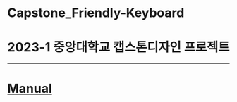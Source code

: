 # Capstone_Friendly-Keyboard
# 2023-1 중앙대학교 캡스톤디자인 프로젝트
--------------------
# [Manual](https://github.com/CAU-CAPSTONE-2-Friendly-Keyboard/Assets/blob/main/FriendlyKeyboard%20%EB%A7%A4%EB%89%B4%EC%96%BC.pdf)
